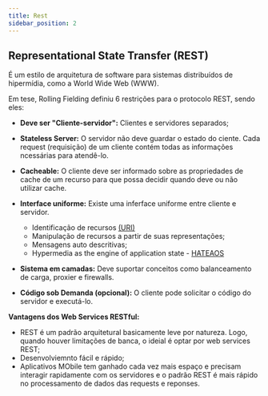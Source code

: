 ```yaml
---
title: Rest
sidebar_position: 2
---
```


## Representational State Transfer (REST)

É um estilo de arquitetura de software para sistemas distribuídos de hipermídia, como a World Wide Web (WWW).

Em tese, Rolling Fielding definiu 6 restrições para o protocolo REST, sendo eles:

- **Deve ser "Cliente-servidor":** Clientes e servidores separados;

- **Stateless Server:** O servidor não deve guardar o estado do ciente. Cada request (requisição) de um cliente contém todas as informações ncessárias para atendê-lo.

- **Cacheable:** O cliente deve ser informado sobre as propriedades de cache de um recurso para que possa decidir quando deve ou não utilizar cache.

- **Interface uniforme:** Existe uma inferface uniforme entre cliente e servidor.
    * Identificação de recursos [(URI)](https://geniodowifi.com/glossario/o-que-e-uri-uniform-resource-identifier/)
    * Manipulação de recursos a partir de suas representações;
    * Mensagens auto descritivas;
    * Hypermedia as the engine of application state - [HATEAOS](https://www.treinaweb.com.br/blog/o-que-e-hateoas#:~:text=HATEOAS%20é%20uma%20restrição%20que,conhecimento%20prévio%20profundo%20da%20API.)  


- **Sistema em camadas:** Deve suportar conceitos como balanceamento de carga, proxier e firewalls.

- **Código sob Demanda (opcional):** O cliente pode solicitar o código do servidor e executá-lo.

**Vantagens dos Web Services RESTful:**

- REST é um padrão arquitetural basicamente leve por natureza. Logo, quando houver limitações de banca, o ideial é optar por web services REST;
- Desenvolviemnto fácil e rápido;
- Aplicativos MObile tem ganhado cada vez mais espaço e precisam interagir rapidamente com os servidores e o padrão REST é mais rápido no processamento de dados das requests e reponses.